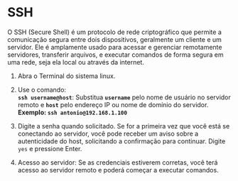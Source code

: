 # SSH

O SSH (Secure Shell) é um protocolo de rede criptográfico que permite a comunicação segura entre dois dispositivos, geralmente um cliente e um servidor. Ele é amplamente usado para acessar e gerenciar remotamente servidores, transferir arquivos, e executar comandos de forma segura em uma rede, seja ela local ou através da internet.

1. Abra o Terminal do sistema linux.

1. Use o comando:\
**`ssh username@host`**: Substitua **`username`** pelo nome de usuário no servidor remoto e **`host`** pelo endereço IP ou nome de domínio do servidor.\
**Exemplo: `ssh antonio@192.168.1.100`**

3. Digite a senha quando solicitado. Se for a primeira vez que você está se conectando ao servidor, você pode receber um aviso sobre a autenticidade do host, solicitando a confirmação para continuar. Digite `yes` e pressione Enter.

4. Acesso ao servidor: Se as credenciais estiverem corretas, você terá acesso ao servidor remoto e poderá começar a executar comandos.